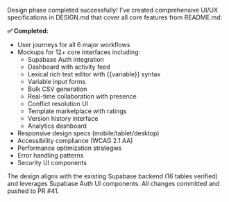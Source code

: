 Design phase completed successfully! I've created comprehensive UI/UX specifications in DESIGN.md that cover all core features from README.md:

**✅ Completed:**
- User journeys for all 6 major workflows
- Mockups for 12+ core interfaces including:
  - Supabase Auth integration
  - Dashboard with activity feed  
  - Lexical rich text editor with {{variable}} syntax
  - Variable input forms
  - Bulk CSV generation
  - Real-time collaboration with presence
  - Conflict resolution UI
  - Template marketplace with ratings
  - Version history interface
  - Analytics dashboard
- Responsive design specs (mobile/tablet/desktop)
- Accessibility compliance (WCAG 2.1 AA)
- Performance optimization strategies
- Error handling patterns
- Security UI components

The design aligns with the existing Supabase backend (16 tables verified) and leverages Supabase Auth UI components. All changes committed and pushed to PR #41.

